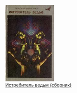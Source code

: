 ![](Истребитель%20ведьм%20(сборник).jpg)  
[Истребитель ведьм (сборник)](Истребитель%20ведьм%20(сборник))
